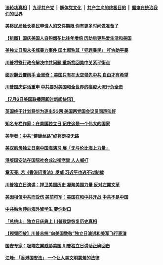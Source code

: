 

####  [法轮功真相](../../../../basic/blob/master/README.md?t=07071002) &nbsp;|&nbsp; [九评共产党](../../../../9ping.md/blob/master/README.md?t=07071002) &nbsp;|&nbsp; [解体党文化](../../../../jtdwh.md/blob/master/README.md?t=07071002)  &nbsp;|&nbsp; [共产主义的终极目的](../../../../gczydzjmd.md/blob/master/README.md?t=07071002) &nbsp;|&nbsp; [魔鬼在统治我们的世界](../../../../mgztzwmdsj.md/blob/master/README.md?t=07071002) 

#### [美移民局延长移民申请人的交件期限 你有更多时间做准备了](../pages/soh6/398053.md?t=07071002) 
#### [【组图】国庆美国人自购烟花比往年增倍 历劫后更热爱生活和美国](../pages/soh6/398017.md?t=07071002) 
#### [美独立日周末多城暴力事件 国土部称其「犯罪暴民」 吁协助平暴](../pages/soh6/398023.md?t=07071002) 
#### [川普将签行政令解决中共问题 重新找回美中关系平衡点](../pages/soh6/398038.md?t=07071002) 
#### [面对翻云覆雨手 金里奇：美国只有在太空领先中共 自由才有希望](../pages/soh6/398020.md?t=07071002) 
#### [川普国庆讲话重申 中共要对美国和全世界的瘟疫大流行负全责](../pages/soh6/397993.md?t=07071002) 
#### [【7月6日美国联播网即时新闻快讯】](../pages/soh6/397900.md?t=07071002) 
#### [英国终于计划将华为逐出5G网 美国两党国会议员同声叫好](../pages/soh6/397975.md?t=07071002) 
#### [知名专栏作家：在美国独立日 记住这是一个伟大的国家](../pages/soh6/397855.md?t=07071002) 
#### [美学者：中共“健康丝路”终将走投无路](../pages/soh6/397774.md?t=07071002) 
#### [美双航母独立日南中国海演习  展「无与伦比海上力量」](../pages/soh6/397750.md?t=07071002) 
#### [港版国安法在国际社会成过街老鼠 人人喊打](../pages/soh6/397699.md?t=07071002) 
#### [章天亮: 若《香港问责法》发威  习近平也逃不过制裁](../pages/soh6/397693.md?t=07071002) 
#### [川普独立日演讲：捍卫美国历史 凝聚美国力量 反对左翼文革](../pages/soh6/397663.md?t=07071002) 
#### [美因相信中共而受伤 美前将军：美国在和中共开战 中共不是中国](../pages/soh6/397657.md?t=07071002) 
#### [中共触角伸向海外留学生 要你封口](../pages/soh6/397453.md?t=07071002) 
#### [「总统山」独立日庆典上  川普致辞恢复历史真相](../pages/soh6/397435.md?t=07071002) 
#### [【视频回放】川普总统“向美国致敬”独立日演讲和美军飞行表演](../pages/soh6/397423.md?t=07071002) 
#### [国安专家：极端左翼威胁美国 川普独立日讲话正确回击](../pages/soh6/397417.md?t=07071002) 
#### [江峰: 「香港国安法」 一个让人类文明蒙羞的法律](../pages/soh6/397408.md?t=07071002) 
